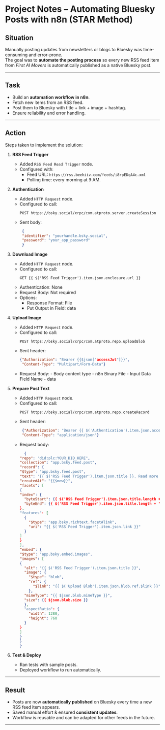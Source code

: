 # Project Notes – Automating Bluesky Posts with n8n (STAR Method)

## Situation
Manually posting updates from newsletters or blogs to Bluesky was time-consuming and error-prone.  
The goal was to **automate the posting process** so every new RSS feed item from *First AI Movers* is automatically published as a native Bluesky post.

---

## Task
- Build an **automation workflow in n8n**.  
- Fetch new items from an RSS feed.  
- Post them to Bluesky with title + link + image + hashtag.  
- Ensure reliability and error handling.  

---

## Action
Steps taken to implement the solution:

1. **RSS Feed Trigger**
   - Added `RSS Feed Read Trigger` node.  
   - Configured with:  
     - Feed URL: `https://rss.beehiiv.com/feeds/i8rpEDqA4c.xml`  
     - Polling time: every morning at 9 AM.
    
2. **Authentication**
   - Added `HTTP Request` node.  
   - Configured to call:  
     ```
     POST https://bsky.social/xrpc/com.atproto.server.createSession
     ```  
   - Sent body:  
     ```json
      {
      "identifier": "yourhandle.bsky.social",
      "password": "your_app_password"
      }      
     ```
  
3. **Download Image**
   - Added `HTTP Request` node.  
   - Configured to call:  
     ```
     GET {{ $('RSS Feed Trigger').item.json.enclosure.url }}
     ```
   - Authentication: None
   - Request Body: Not required
   - Options:
      - Response Format: File
      - Put Output in Field: data

4. **Upload Image**
   - Added `HTTP Request` node.  
   - Configured to call:  
     ```
     POST https://bsky.social/xrpc/com.atproto.repo.uploadBlob
     ```
   - Sent header:
     ```json
     {"Authorization": "Bearer {{$json["accessJwt"]}}",
      "Content-Type": "Multipart/Form-Data"}
     ```
   - Request Body:
             - Body content type - n8n Binary File
             - Input Data Field Name - data

5. **Prepare Post Text**
   - Added `HTTP Request` node. 
   - Configured to call: 
     ```
     POST https://bsky.social/xrpc/com.atproto.repo.createRecord
     ```
   - Sent header:
     ```json
      {"Authorization": "Bearer {{ $('Authentication').item.json.accessJwt }}",
      "Content-Type": "application/json"}
     ```
    - Request body:
        ```json
          {
      "repo": "did:plc:YOUR_DID_HERE",
      "collection": "app.bsky.feed.post",
      "record": {
      "$type": "app.bsky.feed.post",
      "text": "{{ $('RSS Feed Trigger').item.json.title }}. Read more on First AI Movers: {{ $('RSS Feed Trigger').item.json.link }} #FirstAIMovers",
      "createdAt": "{{$now}}",
      "facets": [
      {
        "index": {
          "byteStart": {{ $('RSS Feed Trigger').item.json.title.length + '. Read more on First AI Movers: '.length }},
          "byteEnd": {{ $('RSS Feed Trigger').item.json.title.length + '. Read more on First AI Movers: '.length + $('RSS Feed Trigger').item.json.link.length }}
        },
        "features": [
          {
            "$type": "app.bsky.richtext.facet#link",
            "uri": "{{ $('RSS Feed Trigger').item.json.link }}"
          }
        ]
      }
      ],
      "embed": {
      "$type": "app.bsky.embed.images",
      "images": [
        {
          "alt": "{{ $('RSS Feed Trigger').item.json.title }}",
          "image": {
            "$type": "blob",
            "ref": {
              "$link": "{{ $('Upload Blob').item.json.blob.ref.$link }}"
            },
          "mimeType": "{{ $json.blob.mimeType }}",
          "size": {{ $json.blob.size }}
          },
          "aspectRatio": {
            "width": 1280,
            "height": 760
          }
        }
      ]
      }
      }
      }

        ```

5. **Test & Deploy**
   - Ran tests with sample posts.  
   - Deployed workflow to run automatically.  

---

## Result
- Posts are now **automatically published** on Bluesky every time a new RSS feed item appears.  
- Saved manual effort & ensured **consistent updates**.  
- Workflow is reusable and can be adapted for other feeds in the future.  

---
